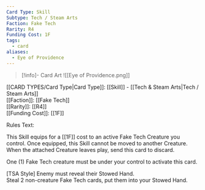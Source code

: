 ```yaml
---
Card Type: Skill
Subtype: Tech / Steam Arts
Faction: Fake Tech
Rarity: R4
Funding Cost: 1F
tags:
  - card
aliases:
  - Eye of Providence
---
```

> [!info]- Card Art
> ![[Eye of Providence.png]]

[[CARD TYPES/Card Type|Card Type]]: [[Skill]] - [[Tech & Steam Arts|Tech / Steam Arts]]  
[[Faction]]: [[Fake Tech]]  
[[Rarity]]: [[R4]]  
[[Funding Cost]]: [[1F]]  

Rules Text:  

This Skill equips for a [[1F]] cost to an active Fake Tech Creature you control.
Once equipped, this Skill cannot be moved to another Creature.
When the attached Creature leaves play, send this card to discard.  

One (1) Fake Tech creature must be under your control to activate this card.  

[TSA Style] Enemy must reveal their Stowed Hand.  
Steal 2 non-creature Fake Tech cards, put them into your Stowed Hand.  